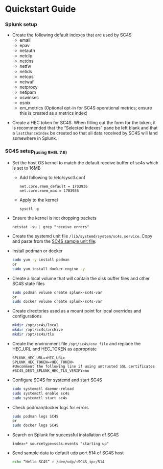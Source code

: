 # Quickstart Guide

### Splunk setup
- Create the following default indexes that are used by SC4S
    * email
    * epav
    * netauth
    * netdlp
    * netdns
    * netfw
    * netids
    * netops
    * netwaf
    * netproxy
    * netipam
    * oswinsec
    * osnix
    * em_metrics (Optional opt-in for SC4S operational metrics; ensure this is created as a metrics index)

 * Create a HEC token for SC4S. When filling out the form for the token, it is recommended that the “Selected Indexes” pane be left blank and that a
 `lastChanceIndex` be created so that all data received by SC4S will land somewhere in Splunk.

### SC4S setup<sub>(using RHEL 7.6)</sub> 
* Set the host OS kernel to match the default receive buffer of sc4s which is set to 16MB
    * Add following to /etc/sysctl.conf
    
         ```
         net.core.rmem_default = 1703936
         net.core.rmem_max = 1703936
         ```
      
    * Apply to the kernel
    
         ```
         sysctl -p
         ```
        
* Ensure the kernel is not dropping packets

    ```
    netstat -su | grep "receive errors"
    ```

 * Create the systemd unit file `/lib/systemd/system/sc4s.service`. Copy and paste from the
[SC4S sample unit file](https://splunk-connect-for-syslog.readthedocs.io/en/master/gettingstarted/podman-systemd-general/#initial-setup
).

* Install podman or docker 

    ```bash
    sudo yum -y install podman
    or
    sudo yum install docker-engine -y
    ```

* Create a local volume that will contain the disk buffer files and other SC4S state files

    ```bash
    sudo podman volume create splunk-sc4s-var
    or 
    sudo docker volume create splunk-sc4s-var
    ```
  
* Create directories used as a mount point for local overrides and configurations

    ```bash
    mkdir /opt/sc4s/local
    mkdir /opt/sc4s/archive
    mkdir /opt/sc4s/tls
    ```
  
* Create the environment file `/opt/sc4s/env_file` and replace the HEC_URL and HEC_TOKEN as appropriate

    ```
    SPLUNK_HEC_URL=<HEC_URL>
    SPLUNK_HEC_TOKEN=<HEC_TOKEN>
    #Uncomment the following line if using untrusted SSL certificates
    #SC4S_DEST_SPLUNK_HEC_TLS_VERIFY=no
    ```
  
* Configure SC4S for systemd and start SC4S

    ```bash
    sudo systemctl daemon-reload 
    sudo systemctl enable sc4s
    sudo systemctl start sc4s
    ```
  
* Check podman/docker logs for errors

    ```bash
    sudo podman logs SC4S
    or
    sudo docker logs SC4S
    ```
  
* Search on Splunk for successful installation of SC4S

    ```
    index=* sourcetype=sc4s:events "starting up"
    ```
  
* Send sample data to default udp port 514 of SC4S host

    ```bash
    echo “Hello SC4S” > /dev/udp/<SC4S_ip>/514
    ```

